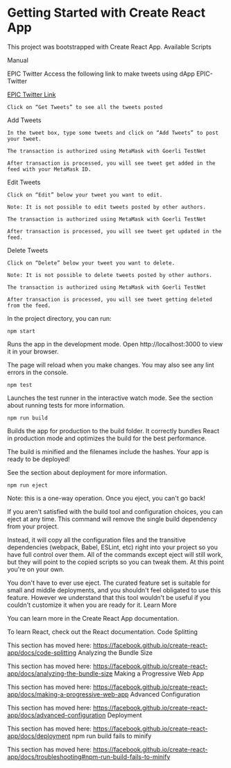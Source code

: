 # Getting Started with Create React App

This project was bootstrapped with Create React App.
Available Scripts

Manual

EPIC Twitter
    Access the following link to make tweets using dApp EPIC-Twitter
    
[EPIC Twitter Link](https://prash099.github.io/EPIC-Twitter-Frontend/)

    Click on “Get Tweets” to see all the tweets posted

Add Tweets

    In the tweet box, type some tweets and click on “Add Tweets” to post your tweet.

    The transaction is authorized using MetaMask with Goerli TestNet 

    After transaction is processed, you will see tweet get added in the feed with your MetaMask ID.

Edit Tweets

    Click on “Edit” below your tweet you want to edit.

    Note: It is not possible to edit tweets posted by other authors.

    The transaction is authorized using MetaMask with Goerli TestNet 

    After transaction is processed, you will see tweet get updated in the feed.

Delete Tweets

    Click on “Delete” below your tweet you want to delete.

    Note: It is not possible to delete tweets posted by other authors.

    The transaction is authorized using MetaMask with Goerli TestNet 

    After transaction is processed, you will see tweet getting deleted from the feed.

In the project directory, you can run:

    npm start

Runs the app in the development mode.
Open http://localhost:3000 to view it in your browser.

The page will reload when you make changes.
You may also see any lint errors in the console.
    
    npm test

Launches the test runner in the interactive watch mode.
See the section about running tests for more information.
    
    npm run build

Builds the app for production to the build folder.
It correctly bundles React in production mode and optimizes the build for the best performance.

The build is minified and the filenames include the hashes.
Your app is ready to be deployed!

See the section about deployment for more information.
    
    npm run eject

Note: this is a one-way operation. Once you eject, you can't go back!

If you aren't satisfied with the build tool and configuration choices, you can eject at any time. This command will remove the single build dependency from your project.

Instead, it will copy all the configuration files and the transitive dependencies (webpack, Babel, ESLint, etc) right into your project so you have full control over them. All of the commands except eject will still work, but they will point to the copied scripts so you can tweak them. At this point you're on your own.

You don't have to ever use eject. The curated feature set is suitable for small and middle deployments, and you shouldn't feel obligated to use this feature. However we understand that this tool wouldn't be useful if you couldn't customize it when you are ready for it.
Learn More

You can learn more in the Create React App documentation.

To learn React, check out the React documentation.
Code Splitting

This section has moved here: https://facebook.github.io/create-react-app/docs/code-splitting
Analyzing the Bundle Size

This section has moved here: https://facebook.github.io/create-react-app/docs/analyzing-the-bundle-size
Making a Progressive Web App

This section has moved here: https://facebook.github.io/create-react-app/docs/making-a-progressive-web-app
Advanced Configuration

This section has moved here: https://facebook.github.io/create-react-app/docs/advanced-configuration
Deployment

This section has moved here: https://facebook.github.io/create-react-app/docs/deployment
npm run build fails to minify

This section has moved here: https://facebook.github.io/create-react-app/docs/troubleshooting#npm-run-build-fails-to-minify

